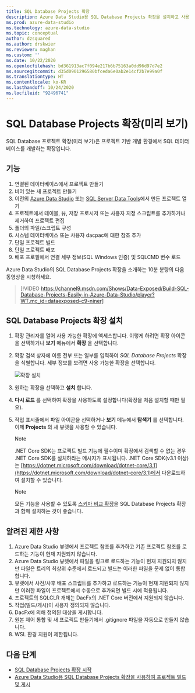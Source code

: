 ```yaml
---
title: SQL Database Projects 확장
description: Azure Data Studio용 SQL Database Projects 확장을 설치하고 사용합니다.
ms.prod: azure-data-studio
ms.technology: azure-data-studio
ms.topic: conceptual
author: dzsquared
ms.author: drskwier
ms.reviewer: maghan
ms.custom: ''
ms.date: 10/22/2020
ms.openlocfilehash: bd361913ac7f094e217b6b75163a0dd96d97d7e2
ms.sourcegitcommit: d35d0901296580bfceda6e0ab2e14cf2b7e99a0f
ms.translationtype: HT
ms.contentlocale: ko-KR
ms.lasthandoff: 10/24/2020
ms.locfileid: "92496741"
---
```

# <a name="sql-database-projects-extension-preview"></a>SQL Database Projects 확장(미리 보기)

SQL Database 프로젝트 확장(미리 보기)은 프로젝트 기반 개발 환경에서 SQL 데이터베이스를 개발하는 확장입니다. 


## <a name="features"></a>기능

1. 연결된 데이터베이스에서 프로젝트 만들기
2. 비어 있는 새 프로젝트 만들기
3. 이전의 [Azure Data Studio](sql-database-project-extension-getting-started.md) 또는 [SQL Server Data Tools](../../ssdt/sql-server-data-tools.md)에서 만든 프로젝트 열기
4. 프로젝트에서 테이블, 뷰, 저장 프로시저 또는 사용자 지정 스크립트를 추가하거나 제거하여 프로젝트 편집
5. 폴더의 파일/스크립트 구성
6. 시스템 데이터베이스 또는 사용자 dacpac에 대한 참조 추가
7. 단일 프로젝트 빌드
8. 단일 프로젝트 배포
9. 배포 프로필에서 연결 세부 정보(SQL Windows 인증) 및 SQLCMD 변수 로드

Azure Data Studio의 SQL Database Projects 확장을 소개하는 10분 분량의 다음 동영상을 시청하세요.

> [!VIDEO https://channel9.msdn.com/Shows/Data-Exposed/Build-SQL-Database-Projects-Easily-in-Azure-Data-Studio/player?WT.mc_id=dataexposed-c9-niner]

## <a name="install-the-sql-database-projects-extension"></a>SQL Database Projects 확장 설치

1. 확장 관리자를 열어 사용 가능한 확장에 액세스합니다.  이렇게 하려면 확장 아이콘을 선택하거나 **보기** 메뉴에서 **확장** 을 선택합니다.
2. 확장 검색 상자에 이름 전부 또는 일부를 입력하여 *SQL Database Projects* 확장을 식별합니다. 세부 정보를 보려면 사용 가능한 확장을 선택합니다.

   ![확장 설치](media/sql-database-projects-extension/install-database-projects.png)

3. 원하는 확장을 선택하고 **설치** 합니다.
4. **다시 로드** 를 선택하여 확장을 사용하도록 설정합니다(확장을 처음 설치할 때만 필요).
5. 작업 표시줄에서 파일 아이콘을 선택하거나 **보기** 메뉴에서 **탐색기** 를 선택합니다. 이제 **Projects** 의 새 뷰렛을 사용할 수 있습니다.

   > [!NOTE]
   > .NET Core SDK는 프로젝트 빌드 기능에 필수이며 확장에서 검색할 수 없는 경우 .NET Core SDK를 설치하라는 메시지가 표시됩니다.  .NET Core SDK(v3.1 이상)는 [https://dotnet.microsoft.com/download/dotnet-core/3.1](https://dotnet.microsoft.com/download/dotnet-core/3.1)에서 다운로드하여 설치할 수 있습니다.

   > [!NOTE]
   > 모든 기능을 사용할 수 있도록 [스키마 비교 확장](schema-compare-extension.md)을 SQL Database Projects 확장과 함께 설치하는 것이 좋습니다.

## <a name="known-limitations"></a>알려진 제한 사항

1. Azure Data Studio 뷰렛에서 프로젝트 참조를 추가하고 기존 프로젝트 참조를 로드하는 기능이 현재 지원되지 않습니다.
2. Azure Data Studio 뷰렛에서 파일을 링크로 로드하는 기능이 현재 지원되지 않지만 파일은 트리의 최상위 수준에서 로드되고 빌드는 이러한 파일을 문제 없이 통합합니다.
3. 뷰렛에서 사전/사후 배포 스크립트를 추가하고 로드하는 기능이 현재 지원되지 않지만 이러한 파일이 프로젝트에서 수동으로 추가되면 빌드 시에 적용됩니다.
4. 프로젝트의 SQLCLR 개체는 DacFx의 .NET Core 버전에서 지원되지 않습니다.
5. 작업(빌드/게시)이 사용자 정의되지 않습니다.
6. DacFx에 의해 정의된 대상을 게시합니다.
7. 원본 제어 통합 및 새 프로젝트 만들기에서 .gitignore 파일을 자동으로 만들지 않습니다.
8. WSL 환경 지원이 제한됩니다.

## <a name="next-steps"></a>다음 단계

- [SQL Database Projects 확장 시작](sql-database-project-extension-getting-started.md)
- [Azure Data Studio용 SQL Database Projects 확장을 사용하여 프로젝트 빌드 및 게시](sql-database-project-extension-build.md)
